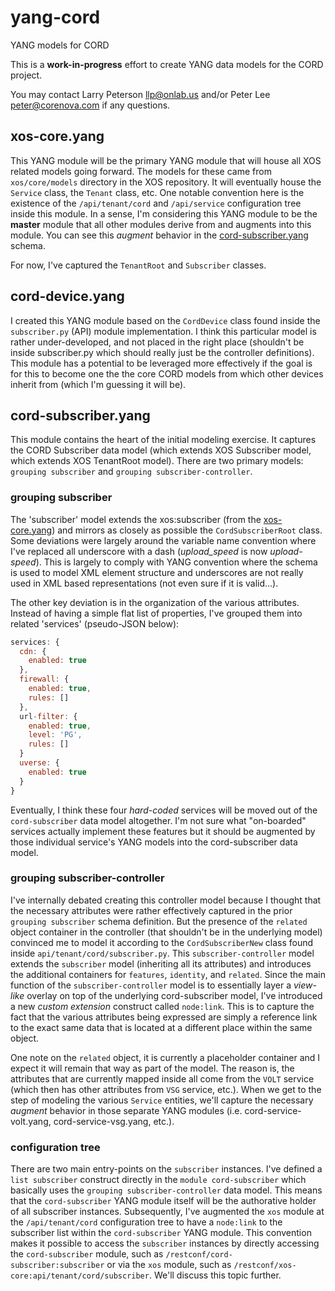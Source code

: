 # yang-cord
YANG models for CORD

This is a **work-in-progress** effort to create YANG data models for the CORD project.

You may contact Larry Peterson <llp@onlab.us> and/or Peter Lee <peter@corenova.com> if any questions.

## xos-core.yang

This YANG module will be the primary YANG module that will house all XOS related models going forward.  The models for these came from `xos/core/models` directory in the XOS repository.  It will eventually house the `Service` class, the `Tenant` class, etc.  One notable convention here is the existence of the `/api/tenant/cord` and `/api/service` configuration tree inside this module.  In a sense, I'm considering this YANG module to be the **master** module that all other modules derive from and augments into this module.  You can see this *augment* behavior in the [cord-subscriber.yang](./cord-subscriber.yang) schema.

For now, I've captured the `TenantRoot` and `Subscriber` classes.

## cord-device.yang

I created this YANG module based on the `CordDevice` class found inside the `subscriber.py` (API) module implementation.  I think this particular model is rather under-developed, and not placed in the right place (shouldn't be inside subscriber.py which should really just be the controller definitions).  This module has a potential to be leveraged more effectively if the goal is for this to become one the the core CORD models from which other devices inherit from (which I'm guessing it will be).

## cord-subscriber.yang

This module contains the heart of the initial modeling exercise.  It captures the CORD Subscriber data model (which extends XOS Subscriber model, which extends XOS TenantRoot model).  There are two primary models: `grouping subscriber` and `grouping subscriber-controller`.

### grouping subscriber

The 'subscriber' model extends the xos:subscriber (from the [xos-core.yang](./xos-core.yang)) and mirrors as closely as possible the `CordSubscriberRoot` class.  Some deviations were largely around the variable name convention where I've replaced all underscore with a dash (*upload_speed* is now *upload-speed*).  This is largely to comply with YANG convention where the schema is used to model XML element structure and underscores are not really used in XML based representations (not even sure if it is valid...).

The other key deviation is in the organization of the various attributes.  Instead of having a simple flat list of properties, I've grouped them into related 'services' (pseudo-JSON below):

```js
services: {
  cdn: {
    enabled: true
  },
  firewall: {
    enabled: true,
    rules: []
  },
  url-filter: {
    enabled: true,
    level: 'PG',
    rules: []
  }
  uverse: {
    enabled: true
  }
}
```

Eventually, I think these four *hard-coded* services will be moved out of the `cord-subscriber` data model altogether.  I'm not sure what "on-boarded" services actually implement these features but it should be augmented by those individual service's YANG models into the cord-subscriber data model.

### grouping subscriber-controller

I've internally debated creating this controller model because I thought that the necessary attributes were rather effectively captured in the prior `grouping subscriber` schema definition.  But the presence of the `related` object container in the controller (that shouldn't be in the underlying model) convinced me to model it according to the `CordSubscriberNew` class found inside `api/tenant/cord/subscriber.py`.  This `subscriber-controller` model extends the `subscriber` model (inheriting all its attributes) and introduces the additional containers for `features`, `identity`, and `related`.  Since the main function of the `subscriber-controller` model is to essentially layer a *view-like* overlay on top of the underlying cord-subscriber model, I've introduced a new *custom extension* construct called `node:link`.  This is to capture the fact that the various attributes being expressed are simply a reference link to the exact same data that is located at a different place within the same object.

One note on the `related` object, it is currently a placeholder container and I expect it will remain that way as part of the model.  The reason is, the attributes that are currently mapped inside all come from the `VOLT` service (which then has other attributes from `VSG` service, etc.).  When we get to the step of modeling the various `Service` entities, we'll capture the necessary *augment* behavior in those separate YANG modules (i.e. cord-service-volt.yang, cord-service-vsg.yang, etc.).

### configuration tree

There are two main entry-points on the `subscriber` instances.  I've defined a `list subscriber` construct directly in the `module cord-subscriber` which basically uses the `grouping subscriber-controller` data model.  This means that the `cord-subscriber` YANG module itself will be the authorative holder of all subscriber instances.  Subsequently, I've augmented the `xos` module at the `/api/tenant/cord` configuration tree to have a `node:link` to the subscriber list within the `cord-subscriber` YANG module.  This convention makes it possible to access the `subscriber` instances by directly accessing the `cord-subscriber` module, such as `/restconf/cord-subscriber:subscriber` or via the `xos` module, such as `/restconf/xos-core:api/tenant/cord/subscriber`.  We'll discuss this topic further.
